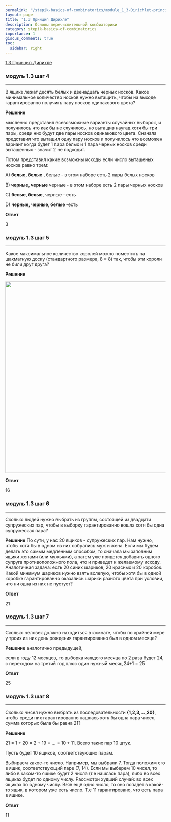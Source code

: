 ```yaml
---
permalink: "/stepik-basics-of-combinatorics/module_1_3-Dirichlet-principle"
layout: page
title: "1.3 Принцип Дирихле"
description: Основы перечислительной комбиаторики
category: stepik-basics-of-combinatorics
importance: 1
giscus_comments: true
toc:
  sidebar: right
---
```


[1.3 Принцип Дирихле](https://stepik.org/lesson/9478/step/1?unit=3946)

### модуль 1.3 шаг 4

---


В ящике лежат десять белых и двенадцать черных носков. Какое минимальное количество носков нужно вытащить, чтобы на выходе гарантированно получить пару носков одинакового цвета?

**Решение**

мысленно представил всевозможные варианты случайных выборок, и получилось что как бы не случилось, но вытащив наугад хотя бы три пары, среди них будут две пары носков одинакового цвета. Сначала представил что вытащил одну пару носков   и получилось что возможен вариант когда будет 1 пара белых и 1 пара черных носков среди вытащенных  - значит 2 не подходит.

Потом представил какие возможны исходы если число вытащеных носков равно трем:

A) **белые, белые** , белые - в этом наборе есть 2 пары белых носков

B) **черные, черные** черные - в этом наборе есть 2 пары черных носков

С) **белые,  белые,** черные - есть

D) **черные, черные, белые** -есть

**Ответ**

3

### модуль 1.3 шаг 5

---

Какое максимальное количество королей можно поместить на шахматную доску (стандартного размера, 8 × 8) так, чтобы эти короли не били друг друга?

**Решение**

<img src="https://ucarecdn.com/ae32cfd8-0fd5-45f3-b595-2200ccca1080/" width="600" />

**Ответ**

16

### модуль 1.3 шаг 6

---

Сколько людей нужно выбрать из группы, состоящей из двадцати супружеских пар, чтобы в выборку гарантированно вошла хотя бы одна супружеская пара?

**Решение**
По сути, у нас 20 ящиков - супружеских пар. Нам нужно, чтобы хотя бы в одном из них собрались муж и жена. Если мы будем делать это самым медленным способом, то сначала мы заполним ящики женами (или мужьями), а затем уже придется добавить одного супруга противоположного пола, что и приведет к желаемому исходу. Аналогичная задача: есть 20 синих шариков, 20 красных и 20 коробок. Какой минимум шариков нужно взять вслепую, чтобы хотя бы в одной коробке гарантированно оказались шарики разного цвета при условии, что ни одна из них не пустует?

**Ответ**

21


### модуль 1.3 шаг 7

---

Сколько человек должно находиться в комнате, чтобы по крайней мере у троих из них день рождения гарантированно был в одном месяце?

**Решение**
аналогично предыдущей,

если в году 12 месяцев, то выборка каждого месяца по 2 раза будет 24, с переходом на третий год плюс один нужный месяц 24+1 = 25

**Ответ**

25


### модуль 1.3 шаг 8

---

Сколько чисел нужно выбрать из последовательности **{1,2,3,…,20}**, чтобы среди них гарантированно нашлась хотя бы одна пара чисел, сумма которых была бы равна 21?

**Решение**

21 = 1 + 20 = 2 + 19 = ... = 10 + 11. Всего таких пар 10 штук.

Пусть будет 10 ящиков, соответствующих парам.





Выбираем какое-то число. Например, мы выбрали 7. Тогда положим его в ящик, соответствующий паре (7, 14). Если мы выберем 10 чисел, то либо в каком-то ящике будет 2 числа (т.е нашлась пара), либо во всех ящиках будет по одному числу. Рассмотри худший случай: во всех ящиках по одному числу. Взяв ещё одно число, то оно попадёт в какой-то ящик, в котором уже есть число. Т.е 11 гарантировано, что есть пара в ящике.

**Ответ**

11
